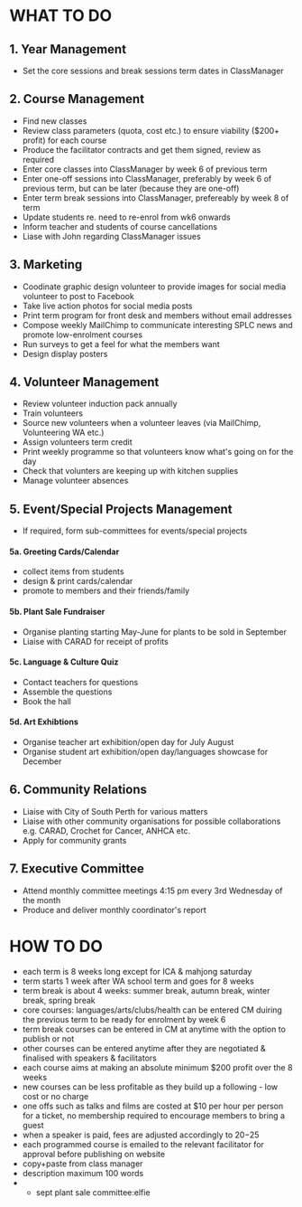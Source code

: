 # WHAT TO DO

## 1. Year Management
* Set the core sessions and break sessions term dates in ClassManager

## 2. Course Management
* Find new classes
* Review class parameters (quota, cost etc.) to ensure viability ($200+ profit) for each course
* Produce the facilitator contracts and get them signed, review as required
* Enter core classes into ClassManager by week 6 of previous term
* Enter one-off sessions into ClassManager, preferably by week 6 of previous term, but can be later (because they are one-off)
* Enter term break sessions into ClassManager, prefereably by week 8 of term
* Update students re. need to re-enrol from wk6 onwards
* Inform teacher and students of course cancellations
* Liase with John regarding ClassManager issues

## 3. Marketing
* Coodinate graphic design volunteer to provide images for social media volunteer to post to Facebook
* Take live action photos for social media posts
* Print term program for front desk and members without email addresses
* Compose weekly MailChimp to communicate interesting SPLC news and promote low-enrolment courses
* Run surveys to get a feel for what the members want
* Design display posters

## 4. Volunteer Management
* Review volunteer induction pack annually
* Train volunteers
* Source new volunteers when a volunteer leaves (via MailChimp, Volunteering WA etc.)
* Assign volunteers term credit
* Print weekly programme so that volunteers know what's going on for the day
* Check that volunters are keeping up with kitchen supplies
* Manage volunteer absences

## 5. Event/Special Projects Management
* If required, form sub-committees for events/special projects

#### 5a. Greeting Cards/Calendar
* collect items from students
* design & print cards/calendar
* promote to members and their friends/family

#### 5b. Plant Sale Fundraiser
* Organise planting starting May-June for plants to be sold in September
* Liaise with CARAD for receipt of profits

#### 5c. Language & Culture Quiz
* Contact teachers for questions
* Assemble the questions
* Book the hall

#### 5d. Art Exhibtions
* Organise teacher art exhibition/open day for July August
* Organise student art exhibition/open day/languages showcase for December

## 6. Community Relations

* Liaise with City of South Perth for various matters
* Liaise with other community organisations for possible collaborations e.g. CARAD, Crochet for Cancer, ANHCA etc.
* Apply for community grants

## 7. Executive Committee
* Attend monthly committee meetings 4:15 pm every 3rd Wednesday of the month 
* Produce and deliver monthly coordinator's report

# HOW TO DO

* each term is 8 weeks long except for ICA & mahjong saturday
* term starts 1 week after WA school term and goes for 8 weeks
* term break is about 4 weeks: summer break, autumn break, winter break, spring break
* core courses: languages/arts/clubs/health
can be entered CM duiring the previous term to be ready for enrolment by week 6
* term break courses can be entered in CM at anytime with the option to publish or not
* other courses can be entered anytime after they are negotiated & finalised with speakers & facilitators
* each course aims at making an absolute minimum $200 profit over the 8 weeks
* new courses can be less profitable as they build up a following - low cost or no charge
* one offs such as talks and films are costed at $10 per hour per person for a ticket, no membership required to encourage members to bring a guest
* when a speaker is paid, fees are adjusted accordingly to $20-$25
* each programmed course is emailed to the relevant facilitator for approval before publishing on website
* copy+paste from class manager
* description maximum 100 words
* * sept plant sale committee:elfie


